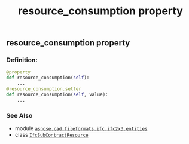 ﻿---
title: resource_consumption property
second_title: Aspose.CAD for Python via .NET API References
description: 
type: docs
weight: 130
url: /python-net/aspose.cad.fileformats.ifc.ifc2x3.entities/ifcsubcontractresource/resource_consumption/
is_root: false
---

## resource_consumption property

### Definition:
```python
@property
def resource_consumption(self):
    ...
@resource_consumption.setter
def resource_consumption(self, value):
    ...
```

### See Also
* module [`aspose.cad.fileformats.ifc.ifc2x3.entities`](../../)
* class [`IfcSubContractResource`](/cad/python-net/aspose.cad.fileformats.ifc.ifc2x3.entities/ifcsubcontractresource)
